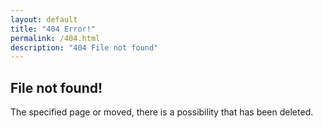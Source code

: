 ```yaml
---
layout: default
title: "404 Error!"
permalink: /404.html
description: "404 File not found"
---
```


## File not found!

The specified page or moved, there is a possibility that has been deleted.
